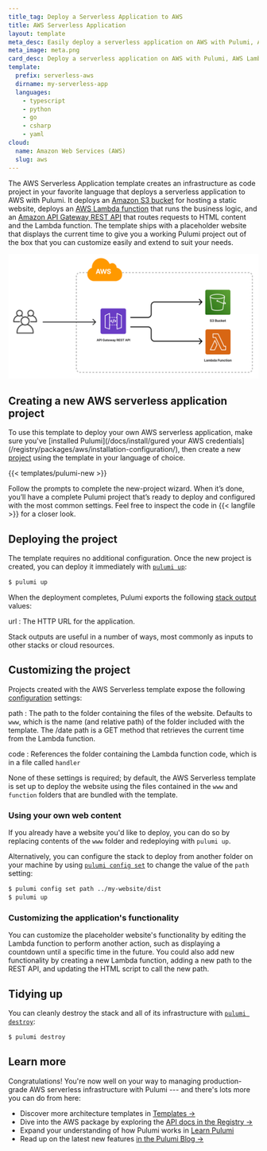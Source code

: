 ```yaml
---
title_tag: Deploy a Serverless Application to AWS
title: AWS Serverless Application
layout: template
meta_desc: Easily deploy a serverless application on AWS with Pulumi, AWS Lambda, and Amazon API Gateway using this template.
meta_image: meta.png
card_desc: Deploy a serverless application on AWS with Pulumi, AWS Lambda, and Amazon API Gateway.
template:
  prefix: serverless-aws
  dirname: my-serverless-app
  languages:
    - typescript
    - python
    - go
    - csharp
    - yaml
cloud:
  name: Amazon Web Services (AWS)
  slug: aws
---
```


The AWS Serverless Application template creates an infrastructure as code project in your favorite language that deploys a serverless application to AWS with Pulumi. It deploys an [Amazon S3 bucket](/registry/packages/aws/api-docs/s3/bucket/) for hosting a static website, deploys an [AWS Lambda function](/registry/packages/aws/api-docs/lambda/function/) that runs the business logic, and an [Amazon API Gateway REST API](/registry/packages/aws/api-docs/apigateway/restapi/) that routes requests to HTML content and the Lambda function. The template ships with a placeholder website that displays the current time to give you a working Pulumi project out of the box that you can customize easily and extend to suit your needs.

![An architecture diagram of the Pulumi AWS Serverless Website template](./architecture.png)

## Creating a new AWS serverless application project

To use this template to deploy your own AWS serverless application, make sure you've [installed Pulumi](/docs/install/gured your AWS credentials](/registry/packages/aws/installation-configuration/), then create a new [project](/docs/concepts/projects/) using the template in your language of choice.

{{< templates/pulumi-new >}}

Follow the prompts to complete the new-project wizard. When it’s done, you’ll have a complete Pulumi project that’s ready to deploy and configured with the most common settings. Feel free to inspect the code in {{< langfile >}} for a closer look.

## Deploying the project

The template requires no additional configuration. Once the new project is created, you can deploy it immediately with [`pulumi up`](/docs/cli/pulumi_up):

```bash
$ pulumi up
```

When the deployment completes, Pulumi exports the following [stack output](/docs/concepts/stack#outputs) values:

url
: The HTTP URL for the application.

Stack outputs are useful in a number of ways, most commonly as inputs to other stacks or cloud resources.

## Customizing the project

Projects created with the AWS Serverless template expose the following [configuration](/docs/concepts/config/) settings:

path
: The path to the folder containing the files of the website. Defaults to `www`, which is the name (and relative path) of the folder included with the template. The /date path is a GET method that retrieves the current time from the Lambda function.

code
: References the folder containing the Lambda function code, which is in a file called `handler`

None of these settings is required; by default, the AWS Serverless template is set up to deploy the website using the files contained in the `www` and `function` folders that are bundled with the template.

### Using your own web content

If you already have a website you'd like to deploy, you can do so by replacing contents of the `www` folder and redeploying with `pulumi up`.

Alternatively, you can configure the stack to deploy from another folder on your machine by using [`pulumi config set`](/docs/cli/pulumi_config_set) to change the value of the `path` setting:

```bash
$ pulumi config set path ../my-website/dist
$ pulumi up
```

### Customizing the application's functionality

You can customize the placeholder website's functionality by editing the Lambda function to perform another action, such as displaying a countdown until a specific time in the future. You could also add new functionality by creating a new Lambda function, adding a new path to the REST API, and updating the HTML script to call the new path.

## Tidying up

You can cleanly destroy the stack and all of its infrastructure with [`pulumi destroy`](/docs/cli/pulumi_destroy):

```bash
$ pulumi destroy
```

## Learn more

Congratulations! You're now well on your way to managing  production-grade AWS serverless infrastructure with Pulumi --- and there's lots more you can do from here:

* Discover more architecture templates in [Templates &rarr;](/templates)
* Dive into the AWS package by exploring the [API docs in the Registry &rarr;](/registry/packages/aws)
* Expand your understanding of how Pulumi works in [Learn Pulumi](/learn/)
* Read up on the latest new features [in the Pulumi Blog &rarr;](/blog/tag/serverless)

